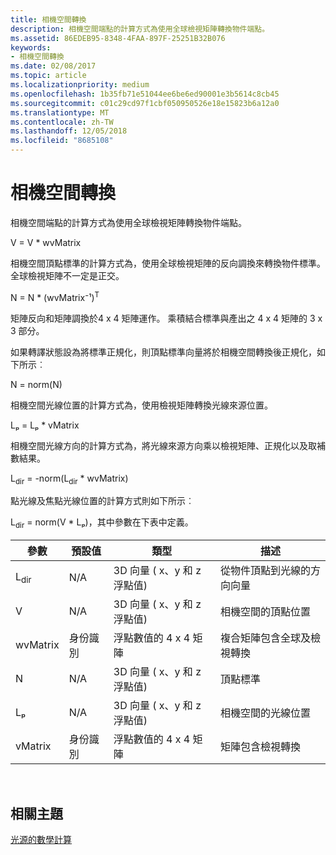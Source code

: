 ```yaml
---
title: 相機空間轉換
description: 相機空間端點的計算方式為使用全球檢視矩陣轉換物件端點。
ms.assetid: 86EDEB95-8348-4FAA-897F-25251B32B076
keywords:
- 相機空間轉換
ms.date: 02/08/2017
ms.topic: article
ms.localizationpriority: medium
ms.openlocfilehash: 1b35fb71e51044ee6be6ed90001e3b5614c8cb45
ms.sourcegitcommit: c01c29cd97f1cbf050950526e18e15823b6a12a0
ms.translationtype: MT
ms.contentlocale: zh-TW
ms.lasthandoff: 12/05/2018
ms.locfileid: "8685108"
---
```

# <a name="camera-space-transformations"></a>相機空間轉換


相機空間端點的計算方式為使用全球檢視矩陣轉換物件端點。

V = V \* wvMatrix

相機空間頂點標準的計算方式為，使用全球檢視矩陣的反向調換來轉換物件標準。 全球檢視矩陣不一定是正交。

N = N \* (wvMatrix⁻¹)<sup>T</sup>

矩陣反向和矩陣調換於4 x 4 矩陣運作。 乘積結合標準與產出之 4 x 4 矩陣的 3 x 3 部分。

如果轉譯狀態設為將標準正規化，則頂點標準向量將於相機空間轉換後正規化，如下所示︰

N = norm(N)

相機空間光線位置的計算方式為，使用檢視矩陣轉換光線來源位置。

Lₚ = Lₚ \* vMatrix

相機空間光線方向的計算方式為，將光線來源方向乘以檢視矩陣、正規化以及取補數結果。

L<sub>dir</sub> = -norm(L<sub>dir</sub> \* wvMatrix)

點光線及焦點光線位置的計算方式則如下所示︰

L<sub>dir</sub> = norm(V \* Lₚ)，其中參數在下表中定義。

| 參數       | 預設值 | 類型                                          | 描述                                               |
|-----------------|---------------|-----------------------------------------------|-----------------------------------------------------------|
| L<sub>dir</sub> | N/A           | 3D 向量 ( x、y 和 z 浮點值) | 從物件頂點到光線的方向向量          |
| V               | N/A           | 3D 向量 ( x、y 和 z 浮點值) | 相機空間的頂點位置                           |
| wvMatrix        | 身份識別      | 浮點數值的 4 x 4 矩陣           | 複合矩陣包含全球及檢視轉換 |
| N               | N/A           | 3D 向量 ( x、y 和 z 浮點值) | 頂點標準                                             |
| Lₚ              | N/A           | 3D 向量 ( x、y 和 z 浮點值) | 相機空間的光線位置                            |
| vMatrix         | 身份識別      | 浮點數值的 4 x 4 矩陣           | 矩陣包含檢視轉換                      |

 

## <a name="span-idrelated-topicsspanrelated-topics"></a><span id="related-topics"></span>相關主題


[光源的數學計算](mathematics-of-lighting.md)

 

 




